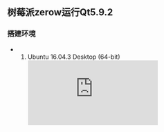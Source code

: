 
## 树莓派zerow运行Qt5.9.2

### 搭建环境
- 1. Ubuntu 16.04.3 Desktop (64-bit)
![下载地址：](http://releases.ubuntu.com/16.04/ubuntu-16.04.3-desktop-amd64.iso.torrent?_ga=2.253121097.1318740821.1512544173-1116467422.1493000235)
